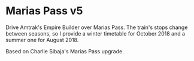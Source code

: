 # Marias Pass v5

Drive Amtrak's Empire Builder over Marias Pass. The train's stops change between
seasons, so I provide a winter timetable for October 2018 and a summer one for
August 2018.

Based on Charlie Sibaja's Marias Pass upgrade.
